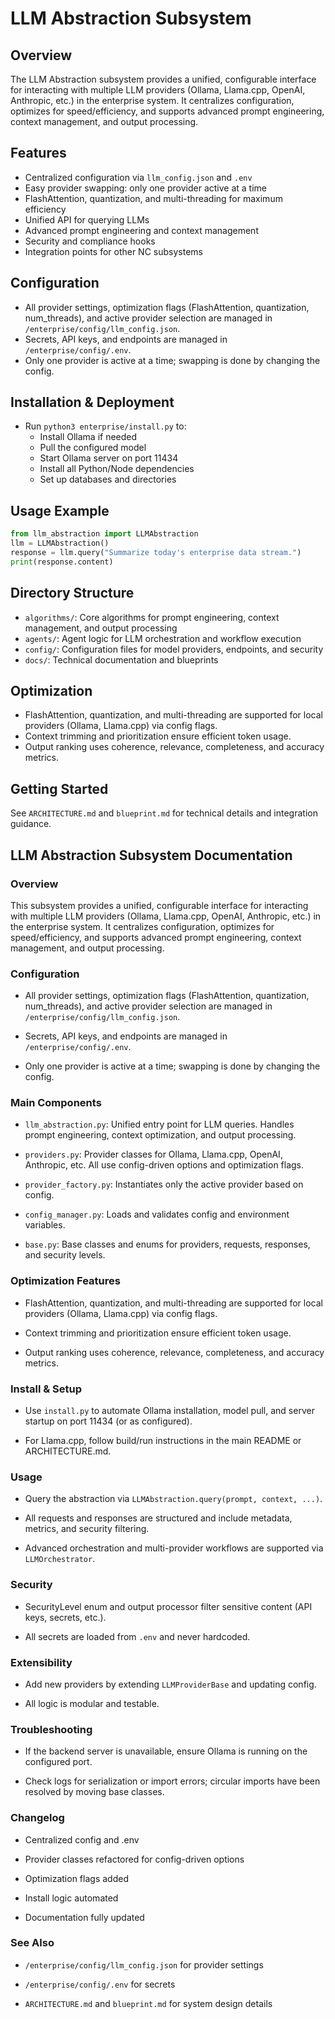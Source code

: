 # LLM Abstraction Subsystem

## Overview
The LLM Abstraction subsystem provides a unified, configurable interface for interacting with multiple LLM providers (Ollama, Llama.cpp, OpenAI, Anthropic, etc.) in the enterprise system. It centralizes configuration, optimizes for speed/efficiency, and supports advanced prompt engineering, context management, and output processing.

## Features
- Centralized configuration via `llm_config.json` and `.env`
- Easy provider swapping: only one provider active at a time
- FlashAttention, quantization, and multi-threading for maximum efficiency
- Unified API for querying LLMs
- Advanced prompt engineering and context management
- Security and compliance hooks
- Integration points for other NC subsystems

## Configuration
- All provider settings, optimization flags (FlashAttention, quantization, num_threads), and active provider selection are managed in `/enterprise/config/llm_config.json`.
- Secrets, API keys, and endpoints are managed in `/enterprise/config/.env`.
- Only one provider is active at a time; swapping is done by changing the config.

## Installation & Deployment
- Run `python3 enterprise/install.py` to:
  - Install Ollama if needed
  - Pull the configured model
  - Start Ollama server on port 11434
  - Install all Python/Node dependencies
  - Set up databases and directories

## Usage Example
```python
from llm_abstraction import LLMAbstraction
llm = LLMAbstraction()
response = llm.query("Summarize today's enterprise data stream.")
print(response.content)
```

## Directory Structure
- `algorithms/`: Core algorithms for prompt engineering, context management, and output processing
- `agents/`: Agent logic for LLM orchestration and workflow execution
- `config/`: Configuration files for model providers, endpoints, and security
- `docs/`: Technical documentation and blueprints

## Optimization
- FlashAttention, quantization, and multi-threading are supported for local providers (Ollama, Llama.cpp) via config flags.
- Context trimming and prioritization ensure efficient token usage.
- Output ranking uses coherence, relevance, completeness, and accuracy metrics.

## Getting Started
See `ARCHITECTURE.md` and `blueprint.md` for technical details and integration guidance.

## LLM Abstraction Subsystem Documentation

### Overview

This subsystem provides a unified, configurable interface for interacting with multiple LLM providers (Ollama, Llama.cpp, OpenAI, Anthropic, etc.) in the enterprise system. It centralizes configuration, optimizes for speed/efficiency, and supports advanced prompt engineering, context management, and output processing.

### Configuration

- All provider settings, optimization flags (FlashAttention, quantization, num_threads), and active provider selection are managed in `/enterprise/config/llm_config.json`.

- Secrets, API keys, and endpoints are managed in `/enterprise/config/.env`.

- Only one provider is active at a time; swapping is done by changing the config.

### Main Components

- `llm_abstraction.py`: Unified entry point for LLM queries. Handles prompt engineering, context optimization, and output processing.

- `providers.py`: Provider classes for Ollama, Llama.cpp, OpenAI, Anthropic, etc. All use config-driven options and optimization flags.

- `provider_factory.py`: Instantiates only the active provider based on config.

- `config_manager.py`: Loads and validates config and environment variables.

- `base.py`: Base classes and enums for providers, requests, responses, and security levels.

### Optimization Features

- FlashAttention, quantization, and multi-threading are supported for local providers (Ollama, Llama.cpp) via config flags.

- Context trimming and prioritization ensure efficient token usage.

- Output ranking uses coherence, relevance, completeness, and accuracy metrics.

### Install & Setup

- Use `install.py` to automate Ollama installation, model pull, and server startup on port 11434 (or as configured).

- For Llama.cpp, follow build/run instructions in the main README or ARCHITECTURE.md.

### Usage

- Query the abstraction via `LLMAbstraction.query(prompt, context, ...)`.

- All requests and responses are structured and include metadata, metrics, and security filtering.

- Advanced orchestration and multi-provider workflows are supported via `LLMOrchestrator`.

### Security

- SecurityLevel enum and output processor filter sensitive content (API keys, secrets, etc.).

- All secrets are loaded from `.env` and never hardcoded.

### Extensibility

- Add new providers by extending `LLMProviderBase` and updating config.

- All logic is modular and testable.

### Troubleshooting

- If the backend server is unavailable, ensure Ollama is running on the configured port.

- Check logs for serialization or import errors; circular imports have been resolved by moving base classes.

### Changelog

- Centralized config and .env

- Provider classes refactored for config-driven options

- Optimization flags added

- Install logic automated

- Documentation fully updated

### See Also

- `/enterprise/config/llm_config.json` for provider settings

- `/enterprise/config/.env` for secrets

- `ARCHITECTURE.md` and `blueprint.md` for system design details
